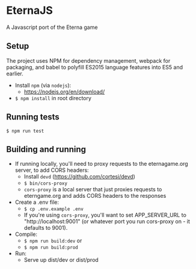 # EternaJS

A Javascript port of the Eterna game

## Setup

The project uses NPM for dependency management, webpack for packaging, and babel to polyfill ES2015 language features into ES5 and earlier.

* Install `npm` (via `nodejs`): 
    - https://nodejs.org/en/download/
* `$ npm install` in root directory

## Running tests

`$ npm run test`

## Building and running

* If running locally, you'll need to proxy requests to the eternagame.org server, to add CORS headers:
    - Install `devd` (https://github.com/cortesi/devd)
    - `$ bin/cors-proxy`
    - `cors-proxy` is a local server that just proxies requests to eterngame.org and adds CORS headers to the responses
* Create a .env file:
    - `$ cp .env.example .env`
    - If you're using `cors-proxy`, you'll want to set APP_SERVER_URL to "http://localhost:9001" (or whatever port you run cors-proxy on - it defaults to 9001).
* Compile:
    - `$ npm run build:dev` or
    - `$ npm run build:prod`
* Run:
    - Serve up dist/dev or dist/prod


